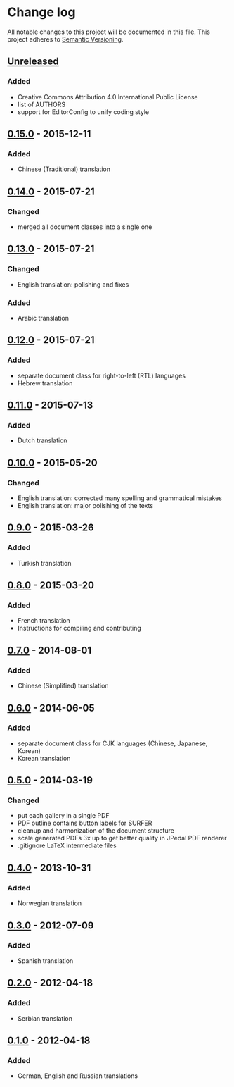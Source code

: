 # Change log
All notable changes to this project will be documented in this file.
This project adheres to [Semantic Versioning](http://semver.org/).

## [Unreleased][unreleased]
### Added
- Creative Commons Attribution 4.0 International Public License
- list of AUTHORS
- support for EditorConfig to unify coding style

## [0.15.0] - 2015-12-11
### Added
- Chinese (Traditional) translation

## [0.14.0] - 2015-07-21
### Changed
- merged all document classes into a single one

## [0.13.0] - 2015-07-21
### Changed
- English translation: polishing and fixes

### Added
- Arabic translation

## [0.12.0] - 2015-07-21
### Added
- separate document class for right-to-left (RTL) languages
- Hebrew translation

## [0.11.0] - 2015-07-13
### Added
- Dutch translation

## [0.10.0] - 2015-05-20
### Changed
- English translation: corrected many spelling and grammatical mistakes
- English translation: major polishing of the texts

## [0.9.0] - 2015-03-26
### Added
- Turkish translation

## [0.8.0] - 2015-03-20
### Added
- French translation
- Instructions for compiling and contributing

## [0.7.0] - 2014-08-01
### Added
- Chinese (Simplified) translation

## [0.6.0] - 2014-06-05
### Added
- separate document class for CJK languages (Chinese, Japanese, Korean)
- Korean translation

## [0.5.0] - 2014-03-19
### Changed
- put each gallery in a single PDF
- PDF outline contains button labels for SURFER
- cleanup and harmonization of the document structure
- scale generated PDFs 3x up to get better quality in JPedal PDF renderer
- .gitignore LaTeX intermediate files

## [0.4.0] - 2013-10-31
### Added
- Norwegian translation

## [0.3.0] - 2012-07-09
### Added
- Spanish translation

## [0.2.0] - 2012-04-18
### Added
- Serbian translation

## [0.1.0] - 2012-04-18
### Added
- German, English and Russian translations

[unreleased]: https://github.com/IMAGINARY/SURFER-Galleries/compare/v0.15.0...HEAD
[0.15.0]: https://github.com/IMAGINARY/SURFER-Galleries/compare/v0.14.0...v0.15.0
[0.14.0]: https://github.com/IMAGINARY/SURFER-Galleries/compare/v0.13.0...v0.14.0
[0.13.0]: https://github.com/IMAGINARY/SURFER-Galleries/compare/v0.12.0...v0.13.0
[0.12.0]: https://github.com/IMAGINARY/SURFER-Galleries/compare/v0.11.0...v0.12.0
[0.11.0]: https://github.com/IMAGINARY/SURFER-Galleries/compare/v0.10.0...v0.11.0
[0.10.0]: https://github.com/IMAGINARY/SURFER-Galleries/compare/v0.9.0...v0.10.0
[0.9.0]: https://github.com/IMAGINARY/SURFER-Galleries/compare/v0.8.0...v0.9.0
[0.8.0]: https://github.com/IMAGINARY/SURFER-Galleries/compare/v0.7.0...v0.8.0
[0.7.0]: https://github.com/IMAGINARY/SURFER-Galleries/compare/v0.6.0...v0.7.0
[0.6.0]: https://github.com/IMAGINARY/SURFER-Galleries/compare/v0.5.0...v0.6.0
[0.5.0]: https://github.com/IMAGINARY/SURFER-Galleries/compare/v0.4.0...v0.5.0
[0.4.0]: https://github.com/IMAGINARY/SURFER-Galleries/compare/v0.3.0...v0.4.0
[0.3.0]: https://github.com/IMAGINARY/SURFER-Galleries/compare/v0.2.0...v0.3.0
[0.2.0]: https://github.com/IMAGINARY/SURFER-Galleries/compare/v0.1.0...v0.2.0
[0.1.0]: https://github.com/IMAGINARY/SURFER-Galleries/tree/v0.1.0
